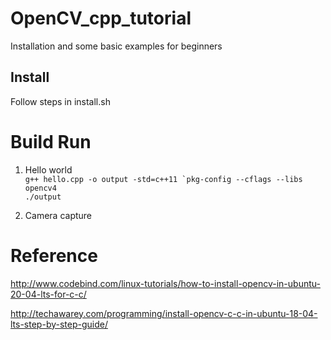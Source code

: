 # OpenCV_cpp_tutorial
Installation and some basic examples for beginners

## Install
Follow steps in install.sh

# Build Run
1. Hello world \
```g++ hello.cpp -o output -std=c++11 `pkg-config --cflags --libs opencv4```\
```./output```

2. Camera capture


# Reference

http://www.codebind.com/linux-tutorials/how-to-install-opencv-in-ubuntu-20-04-lts-for-c-c/

http://techawarey.com/programming/install-opencv-c-c-in-ubuntu-18-04-lts-step-by-step-guide/



